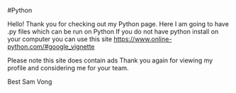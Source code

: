 #Python

Hello! Thank you for checking out my Python page. Here I am going to have .py files which can be run on Python If you do not have python install on your computer you can use this site https://www.online-python.com/#google_vignette

Please note this site does contain ads
Thank you again for viewing my profile and considering me for your team.

Best Sam Vong
